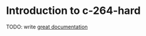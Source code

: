 # Introduction to c-264-hard

TODO: write [great documentation](http://jacobian.org/writing/what-to-write/)
